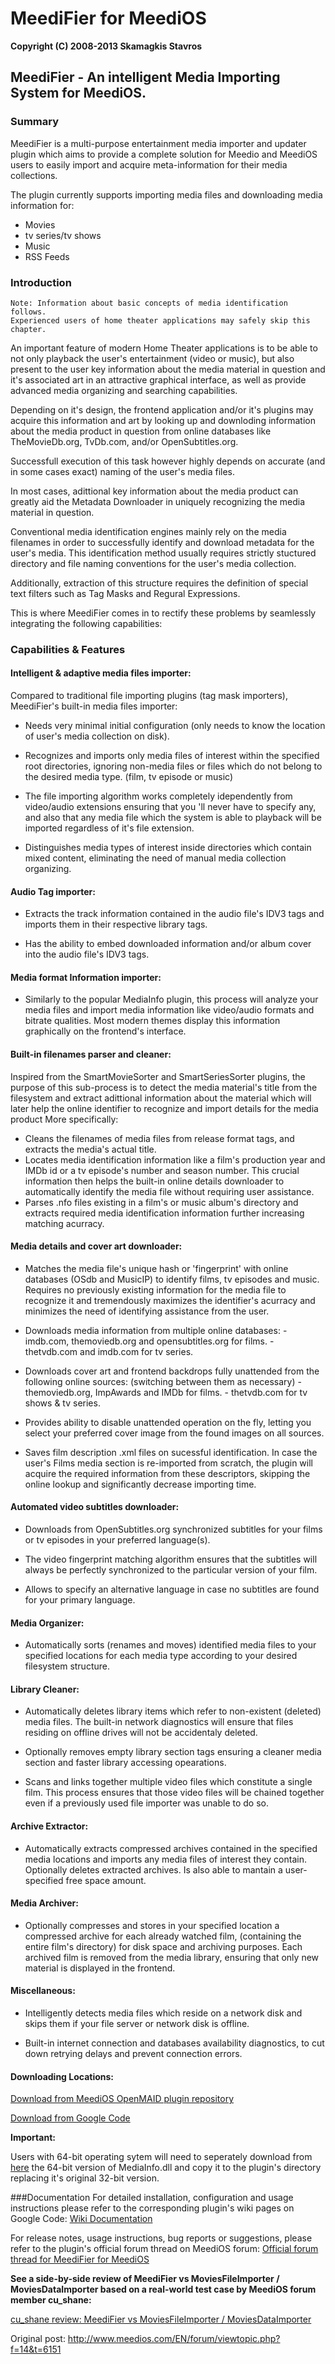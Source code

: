 MeediFier for MeediOS
======================

**Copyright (C) 2008-2013 Skamagkis Stavros**

## MeediFier - An intelligent Media Importing System for MeediOS.



### Summary

MeediFier is a multi-purpose entertainment media importer and updater plugin
which aims to provide a complete solution for Meedio and MeediOS users
to easily import and acquire meta-information for their media collections.

The plugin currently supports importing media files and downloading media information for:

* Movies
* tv series/tv shows
* Music
* RSS Feeds




### Introduction

```
Note: Information about basic concepts of media identification follows.
Experienced users of home theater applications may safely skip this chapter.
```


  An important feature of modern Home Theater applications is to be able
to not only playback the  user's entertainment (video or music),
but also present to the user key information about the media material in question
and it's associated art in an attractive graphical interface,
as well as provide advanced media organizing and searching capabilities.


  Depending on it's design, the frontend application and/or it's plugins
  may acquire this information and art by looking up and downloding information
  about the media product in question from online databases
  like TheMovieDb.org, TvDb.com, and/or OpenSubtitles.org.


  Successfull execution of this task however highly depends on accurate
  (and in some cases exact) naming of the user's media files.

  In most cases, adittional key information about the media product
  can greatly aid the Metadata Downloader in uniquely recognizing the media material in question.


  Conventional media identification engines mainly rely on the media filenames
  in order to successfully identify and download metadata for the user's media. 
  This identification method usually requires strictly stuctured
  directory and file naming conventions for the user's media collection.


  Additionally, extraction of this structure requires the definition
  of special text filters such as Tag Masks and Regural Expressions.

  This is where MeediFier comes in to rectify these problems
  by seamlessly integrating the following capabilities: 




### Capabilities & Features

#### Intelligent & adaptive media files importer:

Compared to traditional file importing plugins (tag mask importers),
MeediFier's built-in media files importer:

* Needs very minimal initial configuration (only needs to know the location of user's media collection on disk).

* Recognizes and imports only media files of interest within the specified root directories, ignoring non-media files or files which do not belong to the desired media type. (film, tv episode or music)

* The file importing algorithm works completely idependently from video/audio extensions ensuring that you 'll never have to specify any, and also that any media file which the system is able to playback will be imported regardless of it's file extension.  

* Distinguishes media types of interest inside directories which contain mixed content, eliminating the need of manual media collection organizing.



#### Audio Tag importer:

* Extracts the track information contained in the audio file's IDV3 tags and imports them in their respective library tags.

* Has the ability to embed downloaded information and/or album cover into the audio file's IDV3 tags.



#### Media format Information importer:

* Similarly to the popular MediaInfo plugin, this process will analyze your media files and import media information like video/audio formats and bitrate qualities. Most modern themes display this information graphically on the frontend's interface.



#### Built-in filenames parser and cleaner:

Inspired from the SmartMovieSorter and SmartSeriesSorter plugins, the purpose of this sub-process is to detect the media material's title from the filesystem and extract adittional information about the material which will later help the online identifier to recognize and import details for the media product More specifically:

* Cleans the filenames of media files from release format tags, and extracts the media's actual title.
* Locates media identification information like a film's production year and IMDb id or a tv episode's number and season number. This crucial information then helps the built-in online details downloader to automatically identify the media file without requiring user assistance.
* Parses .nfo files existing in a film's or music album's directory and extracts required media identification information further increasing matching acurracy.



#### Media details and cover art downloader:

* Matches the media file's unique hash or 'fingerprint' with online databases (OSdb and MusicIP) to identify films, tv episodes and music. Requires no previously existing information for the media file to recognize it and tremendously maximizes the identifier's acurracy and minimizes the need of identifying assistance from the user.

* Downloads media information from multiple online databases:
      - imdb.com, themoviedb.org and opensubtitles.org for films.
      - thetvdb.com and imdb.com for tv series.



* Downloads cover art and frontend backdrops fully unattended from the following online sources: (switching between them as necessary)
      - themoviedb.org, ImpAwards and IMDb for films.
      - thetvdb.com for tv shows & tv series.



* Provides ability to disable unattended operation on the fly, letting you select your preferred cover image from the found images on all sources. 

* Saves film description .xml files on sucessful identification. In case the user's Films media section is re-imported from scratch, the plugin will acquire the required information from these descriptors, skipping the online lookup and significantly decrease importing time.



#### Automated video subtitles downloader:  

* Downloads from OpenSubtitles.org synchronized subtitles for your films or tv episodes in your preferred language(s).

* The video fingerprint matching algorithm ensures that the subtitles will always be perfectly synchronized to the particular version of your film.

* Allows to specify an alternative language in case no subtitles are found for your primary language.




#### Media Organizer:

* Automatically sorts (renames and moves) identified media files to your specified locations for each media type according to your desired filesystem structure.



#### Library Cleaner:

* Automatically deletes library items which refer to non-existent (deleted) media files. The built-in network diagnostics will ensure that files residing on offline drives will not be accidentaly deleted.

* Optionally removes empty library section tags ensuring a cleaner media section and faster library accessing opearations.

* Scans and links together multiple video files which constitute a single film. This process ensures that those video files will be chained together even if a previously used file importer was unable to do so.



#### Archive Extractor:    

* Automatically extracts compressed archives contained in the specified media locations and imports any media files of interest they contain. Optionally deletes extracted archives. Is also able to mantain a user-specified free space amount.



#### Media Archiver:    

* Optionally compresses and stores in your specified location a compressed archive for each already watched film, (containing the entire film's directory) for disk space and archiving purposes. Each archived film is removed from the media library, ensuring that only new material is displayed in the frontend.


#### Miscellaneous:

* Intelligently detects media files which reside on a network disk and skips them if your file server or network disk is offline.

* Built-in internet connection and databases availability diagnostics, to cut down retrying delays and prevent connection errors.




#### Downloading Locations:

[Download from MeediOS OpenMAID plugin repository](http://www.meedios.com/OpenMAIDOS/detail.php?plugin_id=3AE69DCF-B3C6-4DD3-85A8-2744A3B50452)

[Download from Google Code](http://code.google.com/p/mediafairy-for-meedios)




**Important:**

Users with 64-bit operating sytem will need to seperately download
from [here](http://mediainfo.sourceforge.net/el/Download) the 64-bit version
of MediaInfo.dll and copy it to the plugin's directory replacing it's original 32-bit version.


###Documentation
For detailed installation, configuration and usage instructions 
please refer to the corresponding plugin's wiki pages on Google Code:
[Wiki Documentation](http://code.google.com/p/mediafairy-for-meedios/w/list)


For release notes, usage instructions, bug reports or suggestions, please refer to the plugin's official forum thread on MeediOS forum:
[Official forum thread for MeediFier for MeediOS](http://www.meedios.com/EN/forum/viewtopic.php?f=65&t=4564)


**See a side-by-side review of MeediFier vs MoviesFileImporter / MoviesDataImporter based on a real-world test case by MeediOS forum member cu_shane:**

[cu_shane review: MeediFier vs MoviesFileImporter / MoviesDataImporter](https://github.com/stavrossk/MeediFier_for_MeediOS/blob/master/cushane's%20review:%20MeediFier%20vs%20MoviesFileImporter%20%5C%20MoviesDataImporter.md)

Original post:
http://www.meedios.com/EN/forum/viewtopic.php?f=14&t=6151


